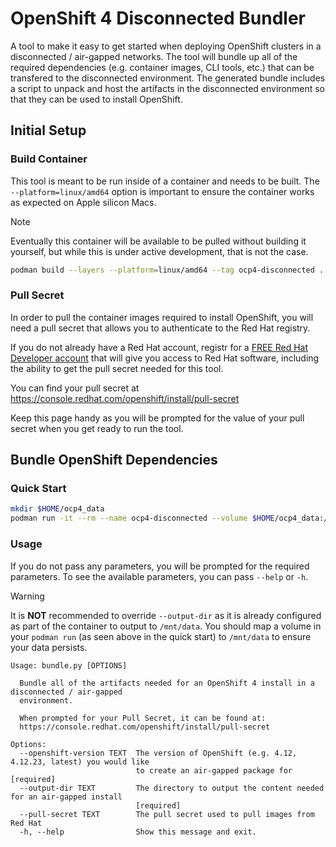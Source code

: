 # OpenShift 4 Disconnected Bundler

A tool to make it easy to get started when deploying OpenShift clusters in a
disconnected / air-gapped networks. The tool will bundle up all of the required
dependencies (e.g. container images, CLI tools, etc.) that can be transfered to
the disconnected environment. The generated bundle includes a script to unpack
and host the artifacts in the disconnected environment so that they can be used
to install OpenShift.

## Initial Setup

### Build Container

This tool is meant to be run inside of a container and needs to be built. The
`--platform=linux/amd64` option is important to ensure the container works as
expected on Apple silicon Macs.

> [!NOTE]
> Eventually this container will be available to be pulled without building it
> yourself, but while this is under active development, that is not the case.

```bash
podman build --layers --platform=linux/amd64 --tag ocp4-disconnected .
```

### Pull Secret

In order to pull the container images required to install OpenShift, you will
need a pull secret that allows you to authenticate to the Red Hat registry.

If you do not already have a Red Hat account, registr for a [FREE Red Hat
Developer account](https://developers.redhat.com/register/) that will give you
access to Red Hat software, including the ability to get the pull secret needed
for this tool.

You can find your pull secret at
https://console.redhat.com/openshift/install/pull-secret

Keep this page handy as you will be prompted for the value of your pull secret
when you get ready to run the tool.

## Bundle OpenShift Dependencies

### Quick Start

```bash
mkdir $HOME/ocp4_data
podman run -it --rm --name ocp4-disconnected --volume $HOME/ocp4_data:/mnt/data:z localhost/ocp4-disconnected
```

### Usage

If you do not pass any parameters, you will be prompted for the required
parameters. To see the available parameters, you can pass `--help` or `-h`.

> [!WARNING]
> It is **NOT** recommended to override `--output-dir` as it is already
> configured as part of the container to output to `/mnt/data`. You should map
> a volume in your `podman run` (as seen above in the quick start) to
> `/mnt/data` to ensure your data persists.

```
Usage: bundle.py [OPTIONS]

  Bundle all of the artifacts needed for an OpenShift 4 install in a disconnected / air-gapped
  environment.

  When prompted for your Pull Secret, it can be found at:
  https://console.redhat.com/openshift/install/pull-secret

Options:
  --openshift-version TEXT  The version of OpenShift (e.g. 4.12, 4.12.23, latest) you would like
                            to create an air-gapped package for  [required]
  --output-dir TEXT         The directory to output the content needed for an air-gapped install
                            [required]
  --pull-secret TEXT        The pull secret used to pull images from Red Hat
  -h, --help                Show this message and exit.
```
